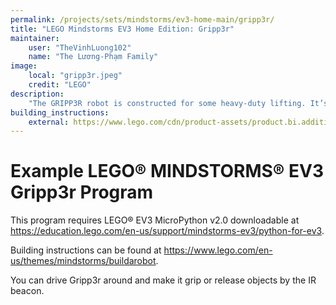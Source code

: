 ```yaml
---
permalink: /projects/sets/mindstorms/ev3-home-main/gripp3r/
title: "LEGO Mindstorms EV3 Home Edition: Gripp3r"
maintainer:
    user: "TheVinhLuong102"
    name: "The Lương-Phạm Family"
image:
    local: "gripp3r.jpeg"
    credit: "LEGO"
description:
    "The GRIPP3R robot is constructed for some heavy-duty lifting. It’s got the muscle to grab and drop a can of soda with its powerful grasping grippers."
building_instructions:
    external: https://www.lego.com/cdn/product-assets/product.bi.additional.extra.pdf/31313_X_GRIPP3R.pdf
---
```



# Example LEGO® MINDSTORMS® EV3 Gripp3r Program

This program requires LEGO® EV3 MicroPython v2.0 downloadable at https://education.lego.com/en-us/support/mindstorms-ev3/python-for-ev3.

Building instructions can be found at https://www.lego.com/en-us/themes/mindstorms/buildarobot.

You can drive Gripp3r around and make it grip or release objects by the IR beacon.
